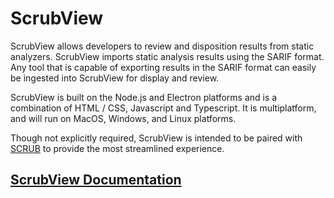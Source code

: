 # ScrubView
ScrubView allows developers to review and disposition results from static analyzers. ScrubView imports static analysis results using the SARIF format. Any tool that is capable of exporting results in the SARIF format can easily be ingested into ScrubView for display and review.

ScrubView is built on the Node.js and Electron platforms and is a combination of HTML / CSS, Javascript and Typescript. It is multiplatform, and will run on MacOS, Windows, and Linux platforms.

Though not explicitly required, ScrubView is intended to be paired with [SCRUB](https://github.com/nasa/scrub) to provide the most streamlined experience.


## [ScrubView Documentation](https://github.com/pages/nasa-jpl/ScrubView)

